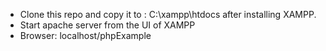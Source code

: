 <ul>
  <li>Clone this repo and copy it to : C:\xampp\htdocs after installing XAMPP.</li>
  <li>Start apache server from the UI of XAMPP</li>
  <li>Browser: localhost/phpExample</li>
